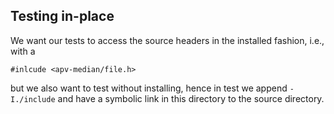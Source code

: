 Testing in-place
----------------

We want our tests to access the source headers in the installed
fashion, i.e., with a

    #inlcude <apv-median/file.h>

but we also want to test without installing, hence in test we
append `-I./include` and have a symbolic link in this directory
to the source directory.
